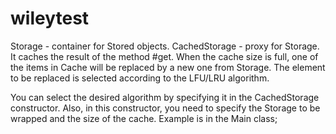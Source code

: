 # wileytest
Storage - container for Stored objects.
CachedStorage - proxy for Storage. It caches the result of the method #get.
When the cache size is full, one of the items in Cache will be replaced by a new one from Storage.
The element to be replaced is selected according to the LFU/LRU algorithm.

You can select the desired algorithm by specifying it in the CachedStorage constructor.
Also, in this constructor, you need to specify the Storage to be wrapped and the size of the cache.
Example is in the Main class;
